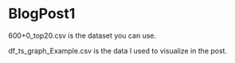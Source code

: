 # BlogPost1

600+0_top20.csv is the dataset you can use.

df_ts_graph_Example.csv is the data I used to visualize in the post.
